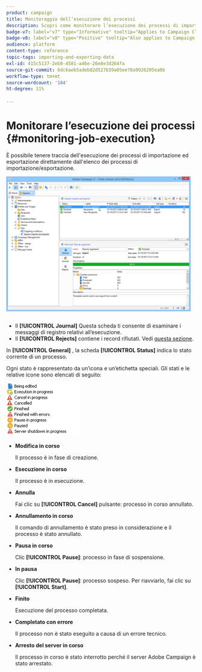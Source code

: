 ```yaml
---
product: campaign
title: Monitoraggio dell’esecuzione dei processi
description: Scopri come monitorare l’esecuzione dei processi di importazione ed esportazione
badge-v7: label="v7" type="Informative" tooltip="Applies to Campaign Classic v7"
badge-v8: label="v8" type="Positive" tooltip="Also applies to Campaign v8"
audience: platform
content-type: reference
topic-tags: importing-and-exporting-data
exl-id: 415c5137-2eb0-4581-a46e-26e8e3d264fa
source-git-commit: 6dc6aeb5adeb82d527b39a05ee70a9926205ea0b
workflow-type: tm+mt
source-wordcount: '184'
ht-degree: 11%

---
```


# Monitorare l’esecuzione dei processi {#monitoring-job-execution}



È possibile tenere traccia dell&#39;esecuzione dei processi di importazione ed esportazione direttamente dall&#39;elenco dei processi di importazione/esportazione.

![](assets/s_ncs_user_export_list_and_details.png)

* Il **[!UICONTROL Journal]** Questa scheda ti consente di esaminare i messaggi di registro relativi all’esecuzione.
* Il **[!UICONTROL Rejects]** contiene i record rifiutati. Vedi [questa sezione](../../platform/using/executing-import-jobs.md#behavior-in-the-event-of-an-error).

In **[!UICONTROL General]** , la scheda **[!UICONTROL Status]** indica lo stato corrente di un processo.

Ogni stato è rappresentato da un’icona e un’etichetta speciali. Gli stati e le relative icone sono elencati di seguito:

![](assets/s_ncs_user_export_status.png)

* **Modifica in corso**

   Il processo è in fase di creazione.

* **Esecuzione in corso**

   Il processo è in esecuzione.

* **Annulla**

   Fai clic su **[!UICONTROL Cancel]** pulsante: processo in corso annullato.

* **Annullamento in corso**

   Il comando di annullamento è stato preso in considerazione e il processo è stato annullato.

* **Pausa in corso**

   Clic **[!UICONTROL Pause]**: processo in fase di sospensione.

* **In pausa**

   Clic **[!UICONTROL Pause]**: processo sospeso. Per riavviarlo, fai clic su **[!UICONTROL Start]**.

* **Finito**

   Esecuzione del processo completata.

* **Completato con errore**

   Il processo non è stato eseguito a causa di un errore tecnico.

* **Arresto del server in corso**

   Il processo in corso è stato interrotto perché il server Adobe Campaign è stato arrestato.
